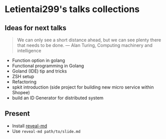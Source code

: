 # Letientai299's talks collections

## Ideas for next talks

> We can only see a short distance ahead, but we can see plenty there that needs to be done.
>  ― Alan Turing, Computing machinery and intelligence

- Function option in golang
- Functional programming in Golang
- Goland (IDE) tip and tricks
- ZSH setup
- Refactoring
- spkit introduction (side project for building new micro service within Shopee)
- build an ID Generator for distributed system

## Present

- Install [reveal-md](https://github.com/webpro/reveal-md)
- Use `reveal-md path/to/slide.md`
